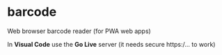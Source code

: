 # barcode

Web browser barcode reader (for PWA web apps)

In **Visual Code** use the **Go Live** server (it needs secure https:/... to work)
